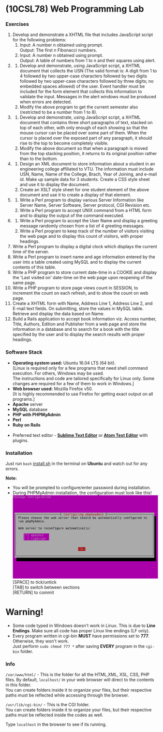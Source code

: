 # (10CSL78) Web Programming Lab
### Exercises
1. Develop and demonstrate a XHTML file that includes JavaScript script for the following problems:
	1. Input: A number n obtained using prompt. <br>
	Output: The first n Fibonacci numbers.
	1. Input: A number n obtained using prompt. <br>
	Output: A table of numbers from 1 to n and their squares using alert.
1. 
	1. Develop and demonstrate, using JavaScript script, a XHTML document that collects the USN (The valid format is: A digit from 1 to 4 followed by two upper-case characters followed by two digits followed by two upper-case characters followed by three digits; no embedded spaces allowed) of the user. Event handler must be included for the form element that collects this information to validate the input. Messages in the alert windows must be produced when errors are detected.
	1. Modify the above program to get the current semester also (restricted to be a number from 1 to 8).
1. 
	1. Develop and demonstrate, using JavaScript script, a XHTML document that contains three short paragraphs of text, stacked on top of each other, with only enough of each showing so that the mouse cursor can be placed over some part of them. When the cursor is placed over the exposed part of any paragraph, it should rise to the top to become completely visible.
	1. Modify the above document so that when a paragraph is moved from the top stacking position, it returns to its original position rather than to the bottom.
1. 
	1. Design an XML document to store information about a student in an engineering college affiliated to VTU. The information must include USN, Name, Name of the College, Brach, Year of Joining, and e-mail id. Make up sample data for 3 students. Create a CSS style sheet and use it to display the document.
	1. Create an XSLT style sheet for one student element of the above document and use it to create a display of that element.
1. 
	1. Write a Perl program to display various Server Information like Server Name, Server Software, Server protocol, CGI Revision etc.
	1. Write a Perl program to accept UNIX command from a HTML form and to display the output of the command executed.
1. 
	1. Write a Perl program to accept the User Name and display a greeting message randomly chosen from a list of 4 greeting messages.
	1. Write a Perl program to keep track of the number of visitors visiting the web page and to display this count of visitors, with proper headings.
1. Write a Perl program to display a digital clock which displays the current time of the server.
1. Write a Perl program to insert name and age information entered by the user into a table created using MySQL and to display the current contents of this table.
1. Write a PHP program to store current date-time in a COOKIE and display the 'Last visited on' date-time on the web page upon reopening of the same page.
1. Write a PHP program to store page views count in SESSION, to increment the count on each refresh, and to show the count on web page.
1. Create a XHTML form with Name, Address Line 1, Address Line 2, and E-mail text fields. On submitting, store the values in MySQL table. Retrieve and display the data based on Name.
1. Build a Rails application to accept book information viz. Access number, Title, Authors, Edition and Publisher from a web page and store the information in a database and to search for a book with the title specified by the user and to display the search results with proper headings.

### Software Stack
* **Operating system used:** Ubuntu 16.04 LTS (64 bit). <br> [Linux is required only for a few programs that need shell command execution. For others, Windows may be used. <br> The instructions and code are tailored specifically for Linux only. Some changes are required for a few of them to work in Windows.] <br>
* **Web browser used:** Mozilla Firefox v50. <br> [It is highly recommended to use Firefox for getting exact output on all programs.]
* **Apache** server
* **MySQL** database
* **PHP with PHPMyAdmin**
* **Perl**
* **Ruby on Rails** <br><br>
* Preferred text editor - **[Sublime Text Editor](https://www.sublimetext.com/)** or **[Atom Text Editor](https://atom.io/)** with plugins.

### Installation
Just run `bash` [install.sh](install.sh) in the terminal on **Ubuntu** and watch out for any errors.

**Note:**
* You will be prompted to configure/enter password during installation.
* During PHPMyAdmin installation, the configuration must look like this! <br> ![](PHPMyAdmin-Config.png) <br> [SPACE] to tick/untick <br> [TAB] to switch between sections <br> [RETURN] to commit

# **Warning!**
* Some code typed in Windows doesn't work in Linux. This is due to **Line Endings**. Make sure all code has proper Linux line endings (LF only). <br>
* Every program written in cgi-bin **MUST** have permissions set to **777**. Otherwise, they won't work. <br> Just perform `sudo chmod 777 *` after saving **EVERY** program in the `cgi-bin` folder.

### Info
`/var/www/html/` - This is the folder for all the HTML,XML, XSL, CSS, PHP files. By default, `localhost/` in your web browser will direct to the contents in this folder. <br> You can create folders inside it to organize your files, but their respective paths must be reflected while accessing through the browser.

`/usr/lib/cgi-bin/` - This is the CGI folder. <br> You can create folders inside it to organize your files, but their respective paths must be reflected inside the codes as well. <br>

Type `localhost` in the browser to see if its running.
